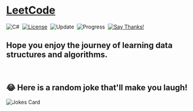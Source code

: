 # [LeetCode](https://leetcode.com/problemset/all/)

![C#](https://img.shields.io/badge/-C%23-green?logo=CSharp)&nbsp;
[![License](https://img.shields.io/badge/license-MIT-blue.svg)](./LICENSE.md)&nbsp;
![Update](https://img.shields.io/badge/update-weekly-green.svg)&nbsp;
![Progress](https://img.shields.io/badge/progress-8%20%2F%202188-ff69b4.svg)&nbsp;
[![Say Thanks!](https://img.shields.io/badge/Say%20Thanks-!-1EAEDB.svg)](https://saythanks.io/to/sahilucoe)
## Hope you enjoy the journey of learning data structures and algorithms.
<br />

## 😂 Here is a random joke that'll make you laugh!
![Jokes Card](https://readme-jokes.vercel.app/api)
